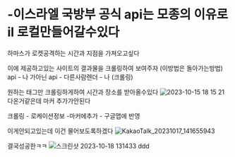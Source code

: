 # -이스라엘 국방부 공식 api는 모종의 이유로 il 로컬만들어갈수있다

하마스가 로켓공격하는 시간과 지점을 가져오고싶다 

이에 제공하고있는 사이트의 결과물을 크롤링하여 보여주자  (이방법은 돌아가는방법) api - 나 가아닌 api - 다른사람렌더 - 나 (크롤링)

원하는 태그만 크롤링하게하여 시간과 장소를 받아올수있다 
![2023-10-15 18 15 21](https://github.com/EdgeRunner107/Israel_rocket_attack_arl/assets/140359171/87984d95-db88-45bc-850a-5d11ae69c7ac)
다온거같은데 마커 추가가안된다 

크롤링 - 로케이션정보 -마커에추가 - 구글맵에 반영





이게안되고있는데 이건 물어보도록하겠다
![KakaoTalk_20231017_141655943](https://github.com/EdgeRunner107/Israel_rocket_attack_arl/assets/140359171/1dd01247-723d-41c5-aab4-eca3ff262d58)



결국성공한ㅋㅋ
![스크린샷 2023-10-18 131433](https://github.com/EdgeRunner107/Israel_rocket_attack_arl/assets/140359171/daa8ab7f-2e63-41de-8373-014c2cf22d97)
ddd
